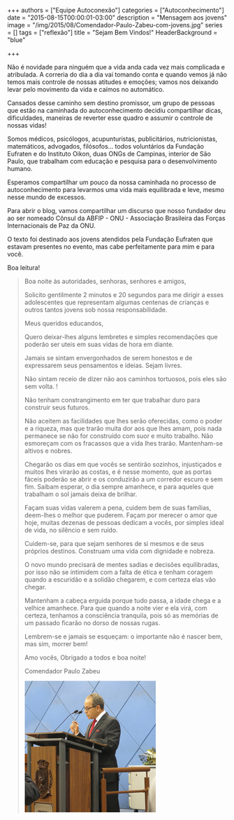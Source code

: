 +++
authors = ["Equipe Autoconexão"]
categories = ["Autoconhecimento"]
date = "2015-08-15T00:00:01-03:00"
description = "Mensagem aos jovens"
image = "/img/2015/08/Comendador-Paulo-Zabeu-com-jovens.jpg"
series = []
tags = ["reflexão"]
title = "Sejam Bem Vindos!"
  HeaderBackground = "blue"

+++

Não é novidade para ninguém que a vida anda cada vez mais complicada e atribulada. A correria do dia a dia vai tomando conta e quando vemos já não temos mais controle de nossas atitudes e emoções; vamos nos deixando levar pelo movimento da vida e caímos no automático.


<!-- more -->

Cansados desse caminho sem destino promissor, um grupo de pessoas que estão na caminhada do autoconhecimento decidiu compartilhar dicas, dificuldades, maneiras de reverter esse quadro e assumir o controle de nossas vidas!

Somos médicos, psicólogos, acupunturistas, publicitários, nutricionistas, matemáticos, advogados, filósofos... todos voluntários da Fundação Eufraten e do Instituto Oikon, duas ONGs de Campinas, interior de São Paulo, que trabalham com educação e pesquisa para o desenvolvimento humano.

Esperamos compartilhar um pouco da nossa caminhada no processo de autoconhecimento para levarmos uma vida mais equilibrada e leve, mesmo nesse mundo de excessos.

Para abrir o blog, vamos compartilhar um discurso que nosso fundador deu ao ser nomeado Cônsul da ABFIP - ONU - Associação Brasileira das Forças Internacionais de Paz da ONU.

O texto foi destinado aos jovens atendidos pela Fundação Eufraten que estavam presentes no evento, mas cabe perfeitamente para mim e para você.

Boa leitura!


> Boa noite às autoridades,  senhoras, senhores e amigos,
>
> Solicito gentilmente 2 minutos e 20 segundos para me dirigir a esses adolescentes que representam algumas centenas de crianças e outros tantos jovens sob nossa responsabilidade.
>
> Meus queridos educandos,
>
> Quero deixar-lhes alguns lembretes e simples recomendações que poderão ser uteis em suas vidas de hora em diante.
>
> Jamais se sintam envergonhados de serem honestos e de expressarem seus pensamentos e ideias. Sejam livres.
>
> Não sintam receio de dizer não aos caminhos tortuosos, pois eles são sem volta.  !
>
> Não tenham constrangimento em ter que trabalhar duro para construir seus futuros.
>
> Não aceitem as facilidades que lhes serão oferecidas, como o poder e a riqueza, mas que trarão muita dor aos que lhes amam, pois nada permanece se não for construído com suor e muito trabalho. Não esmoreçam  com os fracassos que a vida lhes trarão. Mantenham-se altivos e nobres.
>
> Chegarão os dias em que vocês se sentirão sozinhos, injustiçados e muitos lhes virarão as costas, e é nesse momento, que as portas fáceis poderão se abrir e os conduzirão a um corredor escuro e sem fim. Saibam esperar, o dia sempre amanhece, e para aqueles que trabalham o sol jamais deixa de brilhar.
>
> Façam suas vidas valerem a pena, cuidem bem de suas famílias, deem-lhes o melhor que puderem.  Façam por merecer o amor que hoje, muitas dezenas de pessoas dedicam a vocês, por simples ideal de vida, no silêncio e sem ruído.
>
> Cuidem-se, para que sejam senhores de si mesmos e de seus próprios destinos. Construam uma vida com dignidade e nobreza.
>
> O novo mundo precisará  de mentes sadias e decisões equilibradas, por isso não se intimidem com a falta de ética e tenham coragem quando a escuridão e a solidão chegarem, e com certeza elas vão chegar.
>
> Mantenham a cabeça erguida porque tudo passa, a idade chega e a velhice amanhece. Para que quando a noite vier e ela virá, com certeza, tenhamos a consciência tranquila, pois só as memórias de um passado ficarão no dorso de nossas rugas.
>
> Lembrem-se e jamais se esqueçam: o importante não é nascer bem, mas sim, morrer bem!
>
> Amo vocês,
> Obrigado a todos e boa noite!
>
>
> <footer class="pull-right">Comendador Paulo Zabeu</p><img class="img-responsive" src="/img/2015/08/Comendador-Paulo-Zabeu.jpg" alt="Comendador Paulo Zabeu" style="width:300px;" /></footer>
